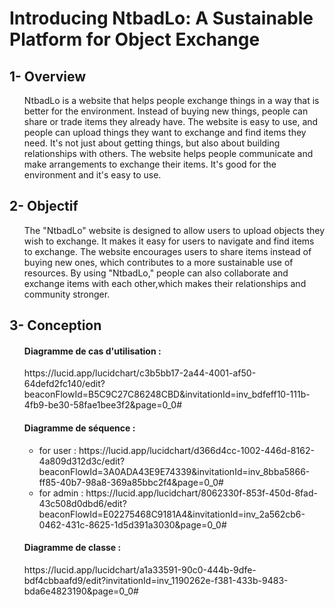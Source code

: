 
# Introducing NtbadLo: A Sustainable Platform for Object Exchange
## 1- Overview
<ul>
NtbadLo is a website that helps people exchange things in a way that is better for the environment. Instead of buying new things, people can share or trade items they already have. The website is easy to use, and people can upload things they want to exchange and find items they need. It's not just about getting things, but also about building relationships with others. The website helps people communicate and make arrangements to exchange their items. It's good for the environment and it's easy to use.
</ul>


## 2- Objectif
<ul>
The "NtbadLo" website is designed to allow users to upload objects they wish to exchange. It makes it easy for users to navigate and find items to exchange. The website encourages users to share items instead of buying new ones, which contributes to a more sustainable use of resources. By using "NtbadLo," people can also collaborate and exchange items with each other,which makes their relationships and community stronger. 
</ul>

## 3- Conception
<ul>
<h4> Diagramme de cas d'utilisation : </h4>
  https://lucid.app/lucidchart/c3b5bb17-2a44-4001-af50-64defd2fc140/edit?beaconFlowId=B5C9C27C86248CBD&invitationId=inv_bdfeff10-111b-4fb9-be30-58fae1bee3f2&page=0_0#
  
<h4> Diagramme de séquence : </h4>
<ul> 
  <li>for user : 
    https://lucid.app/lucidchart/d366d4cc-1002-446d-8162-4a809d312d3c/edit?beaconFlowId=3A0ADA43E9E74339&invitationId=inv_8bba5866-ff85-40b7-98a8-369a85bbc2f4&page=0_0#
    </li>
  <li> for admin :
  https://lucid.app/lucidchart/8062330f-853f-450d-8fad-43c508d0dbd6/edit?beaconFlowId=E02275468C9181A4&invitationId=inv_2a562cb6-0462-431c-8625-1d5d391a3030&page=0_0#
  </li>
  </ul>
<h4> Diagramme de classe : </h4>
  https://lucid.app/lucidchart/a1a33591-90c0-444b-9dfe-bdf4cbbaafd9/edit?invitationId=inv_1190262e-f381-433b-9483-bda6e4823190&page=0_0#
</ul>